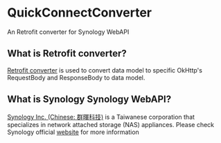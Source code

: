 QuickConnectConverter
=====================

An Retrofit converter for Synology WebAPI

What is Retrofit converter?
---------------------------

[Retrofit converter][converter] is used to convert data model to specific OkHttp's RequestBody and ResponseBody to data model.


What is Synology Synology WebAPI?
---------------------------------
[Synology Inc. (Chinese: 群暉科技)][synology] is a Taiwanese corporation that specializes in network attached storage (NAS) appliances.
Please check Synology official [website][webapi] for more information


[converter]: https://github.com/square/retrofit/tree/master/retrofit-converters
[synology]: https://www.synology.com
[webapi]: https://www.synology.com/support/developer
